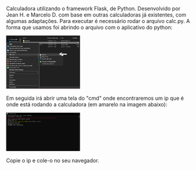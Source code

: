 Calculadora utilizando o framework Flask, de Python.
Desenvolvido por Jean H. e Marcelo D. com base em outras calculadoras já existentes, com algumas adaptações.
Para executar é necessário rodar o arquivo calc.py. A forma que usamos foi abrindo o arquivo com o aplicativo do python:
<p float="left">
 <img src="IMG1.png" width="200" />
</p>
Em seguida irá abrir uma tela do "cmd" onde encontraremos um ip que é onde está rodando a calculadora (em amarelo na imagem abaixo):
<p float="left">
 <img src="IMG2.png" width="200" />
</p>
Copie o ip e cole-o no seu navegador.